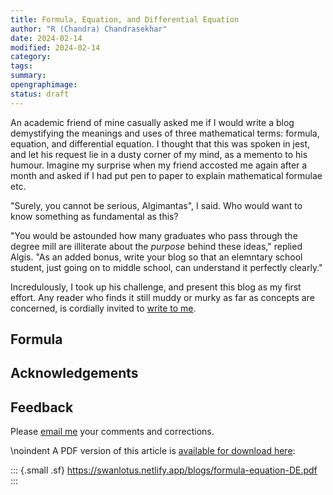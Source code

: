 ```yaml
---
title: Formula, Equation, and Differential Equation
author: "R (Chandra) Chandrasekhar"
date: 2024-02-14
modified: 2024-02-14
category:
tags:
summary:
opengraphimage:
status: draft
---
```


An academic friend of mine casually asked me if I would write a blog demystifying the meanings and uses of three mathematical terms: formula, equation, and differential equation. I thought that this was spoken in jest, and let his request lie in a dusty corner of my mind, as a memento to his humour. Imagine my surprise when my friend accosted me again after a month and asked if I had put pen to paper to explain mathematical formulae etc.

"Surely, you cannot be serious, Algimantas", I said. Who would want to know something as fundamental as this?

"You would be astounded how many graduates who pass through the degree mill are illiterate about the _purpose_ behind these ideas," replied Algis. "As an added bonus, write your blog so that an elemntary school student, just going on to middle school, can understand it perfectly clearly."

Incredulously, I took up his challenge, and present this blog as my first effort. Any reader who finds it still muddy or murky as far as concepts are concerned, is cordially invited to [write to me](mailto:feedback.swanlotus@gmail.com).

## Formula



## Acknowledgements

## Feedback

Please [email me](mailto:feedback.swanlotus@gmail.com) your comments and
corrections.

\noindent A PDF version of this article is [available for download here]({attach}./formula-equation-DE.pdf):

::: {.small .sf}
<https://swanlotus.netlify.app/blogs/formula-equation-DE.pdf>
:::
